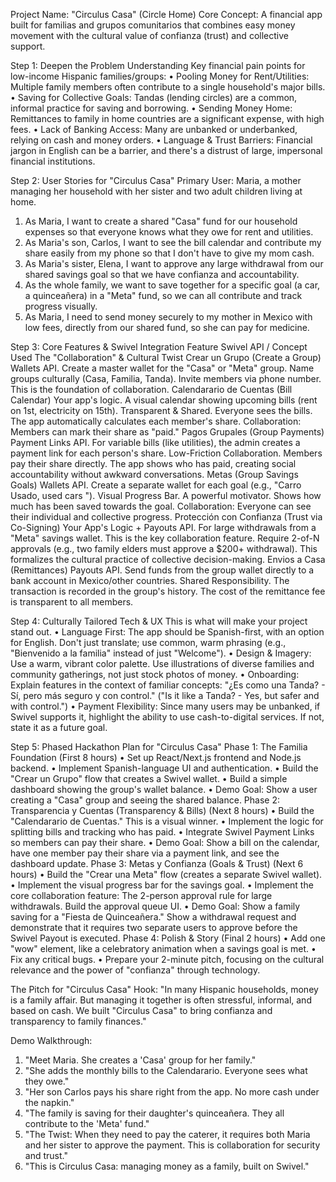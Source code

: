 Project Name: "Circulus Casa" (Circle Home)
Core Concept: A financial app built for familias and grupos comunitarios that combines easy money movement with the cultural value of confianza (trust) and collective support.

Step 1: Deepen the Problem Understanding
Key financial pain points for low-income Hispanic families/groups:
•	Pooling Money for Rent/Utilities: Multiple family members often contribute to a single household's major bills.
•	Saving for Collective Goals: Tandas (lending circles) are a common, informal practice for saving and borrowing.
•	Sending Money Home: Remittances to family in home countries are a significant expense, with high fees.
•	Lack of Banking Access: Many are unbanked or underbanked, relying on cash and money orders.
•	Language & Trust Barriers: Financial jargon in English can be a barrier, and there's a distrust of large, impersonal financial institutions.

Step 2: User Stories for "Circulus Casa"
Primary User: Maria, a mother managing her household with her sister and two adult children living at home.
1.	As Maria, I want to create a shared "Casa" fund for our household expenses so that everyone knows what they owe for rent and utilities.
2.	As Maria's son, Carlos, I want to see the bill calendar and contribute my share easily from my phone so that I don't have to give my mom cash.
3.	As Maria's sister, Elena, I want to approve any large withdrawal from our shared savings goal so that we have confianza and accountability.
4.	As the whole family, we want to save together for a specific goal (a car, a quinceañera) in a "Meta" fund, so we can all contribute and track progress visually.
5.	As Maria, I need to send money securely to my mother in Mexico with low fees, directly from our shared fund, so she can pay for medicine.

Step 3: Core Features & Swivel Integration
Feature	Swivel API / Concept Used	The "Collaboration" & Cultural Twist
Crear un Grupo (Create a Group)	Wallets API. Create a master wallet for the "Casa" or "Meta" group.	Name groups culturally (Casa, Familia, Tanda). Invite members via phone number. This is the foundation of collaboration.
Calendarario de Cuentas (Bill Calendar)	Your app's logic. A visual calendar showing upcoming bills (rent on 1st, electricity on 15th).	Transparent & Shared. Everyone sees the bills. The app automatically calculates each member's share. Collaboration: Members can mark their share as "paid."
Pagos Grupales (Group Payments)	Payment Links API. For variable bills (like utilities), the admin creates a payment link for each person's share.	Low-Friction Collaboration. Members pay their share directly. The app shows who has paid, creating social accountability without awkward conversations.
Metas (Group Savings Goals)	Wallets API. Create a separate wallet for each goal (e.g., "Carro Usado, used cars ").	Visual Progress Bar. A powerful motivator. Shows how much has been saved towards the goal. Collaboration: Everyone can see their individual and collective progress.
Protección con Confianza (Trust via Co-Signing)	Your App's Logic + Payouts API. For large withdrawals from a "Meta" savings wallet.	This is the key collaboration feature. Require 2-of-N approvals (e.g., two family elders must approve a $200+ withdrawal). This formalizes the cultural practice of collective decision-making.
Envios a Casa (Remittances)	Payouts API. Send funds from the group wallet directly to a bank account in Mexico/other countries.	Shared Responsibility. The transaction is recorded in the group's history. The cost of the remittance fee is transparent to all members.

Step 4: Culturally Tailored Tech & UX
This is what will make your project stand out.
•	Language First: The app should be Spanish-first, with an option for English. Don't just translate; use common, warm phrasing (e.g., "Bienvenido a la familia" instead of just "Welcome").
•	Design & Imagery: Use a warm, vibrant color palette. Use illustrations of diverse families and community gatherings, not just stock photos of money.
•	Onboarding: Explain features in the context of familiar concepts: "¿Es como una Tanda? - Sí, pero más seguro y con control." ("Is it like a Tanda? - Yes, but safer and with control.")
•	Payment Flexibility: Since many users may be unbanked, if Swivel supports it, highlight the ability to use cash-to-digital services. If not, state it as a future goal.

Step 5: Phased Hackathon Plan for "Circulus Casa"
  Phase 1: The Familia Foundation (First 8 hours)
  •	Set up React/Next.js frontend and Node.js backend.
  •	Implement Spanish-language UI and authentication.
  •	Build the "Crear un Grupo" flow that creates a Swivel wallet.
  •	Build a simple dashboard showing the group's wallet balance.
  •	Demo Goal: Show a user creating a "Casa" group and seeing the shared balance.
  Phase 2: Transparencia y Cuentas (Transparency & Bills) (Next 8 hours)
  •	Build the "Calendarario de Cuentas." This is a visual winner.
  •	Implement the logic for splitting bills and tracking who has paid.
  •	Integrate Swivel Payment Links so members can pay their share.
  •	Demo Goal: Show a bill on the calendar, have one member pay their share via a payment link, and see the dashboard update.
  Phase 3: Metas y Confianza (Goals & Trust) (Next 6 hours)
  •	Build the "Crear una Meta" flow (creates a separate Swivel wallet).
  •	Implement the visual progress bar for the savings goal.
  •	Implement the core collaboration feature: The 2-person approval rule for large withdrawals. Build the approval queue UI.
  •	Demo Goal: Show a family saving for a "Fiesta de Quinceañera." Show a withdrawal request and demonstrate that it requires two separate users to approve before the Swivel Payout is executed.
  Phase 4: Polish & Story (Final 2 hours)
  •	Add one "wow" element, like a celebratory animation when a savings goal is met.
  •	Fix any critical bugs.
  •	Prepare your 2-minute pitch, focusing on the cultural relevance and the power of "confianza" through technology.

The Pitch for "Circulus Casa"
Hook: "In many Hispanic households, money is a family affair. But managing it together is often stressful, informal, and based on cash. We built "Circulus Casa" to bring confianza and transparency to family finances."

Demo Walkthrough:
1.	"Meet Maria. She creates a 'Casa' group for her family."
2.	"She adds the monthly bills to the Calendarario. Everyone sees what they owe."
3.	"Her son Carlos pays his share right from the app. No more cash under the napkin."
4.	"The family is saving for their daughter's quinceañera. They all contribute to the 'Meta' fund."
5.	"The Twist: When they need to pay the caterer, it requires both Maria and her sister to approve the payment. This is collaboration for security and trust."
6.	"This is Circulus Casa: managing money as a family, built on Swivel."

